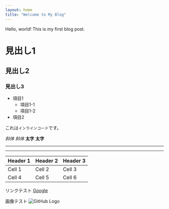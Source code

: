 ```yaml
---
layout: home
title: "Welcome to My Blog"
---
```


Hello, world! This is my first blog post.

# 見出し1
## 見出し2
### 見出し3

- 項目1
  - 項目1-1
  - 項目1-2
- 項目2

これは`インラインコード`です。

*斜体* _斜体_
**太字** __太字__

---
***

| Header 1 | Header 2 | Header 3 |
| -------- | -------- | -------- |
| Cell 1   | Cell 2   | Cell 3   |
| Cell 4   | Cell 5   | Cell 6   |


リンクテスト
[Google](https://www.google.com)


画像テスト
![GitHub Logo](https://github.githubassets.com/images/modules/logos_page/GitHub-Logo.png)


